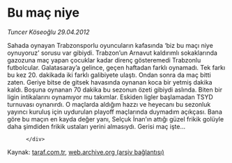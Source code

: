 # Bu maç niye

*Tuncer Köseoğlu 29.04.2012*

<div class="yazi">Sahada oynayan Trabzonsporlu oyuncuların kafasında ‘biz bu maçı niye oynuyoruz’ sorusu var gibiydi. Trabzon’un Arnavut kaldırımlı sokaklarında gazozuna maç yapan çocuklar kadar direnç gösteremedi Trabzonlu futbolcular. Galatasaray’a gelince, geçen haftadan farklı oynamadı. Tek farkı bu kez 20. dakikada iki farklı galibiyete ulaştı. Ondan sonra da maç bitti zaten. Geriye bitse de gitsek havasında oynanan koca bir yetmiş dakika kaldı. Boşuna oynanan 70 dakika bu sezonun özeti gibiydi aslında. Biten bir ligin intikalarını oynamıyor mu takımlar. Eskiden ligler başlamadan TSYD turnuvası oynanırdı. O maçlarda aldığım hazzı ve heyecanı bu sezonluk yayıncı kuruluş için uydurulan playoff maçlarında duymadım açıkçası. Bana göre bu maçın en kayda değer yanı, Selçuk İnan’ın attığı güzel frikik golüyle daha şimdiden frikik ustaları yerini almasıydı. Gerisi maç işte...
                                    
          
          
          
          </div>

Kaynak: [taraf.com.tr](http://www.taraf.com.tr:80/tuncer-koseoglu/makale-bu-mac-niye.htm), [web.archive.org (arşiv bağlantısı)](http://web.archive.org/web/20120430082946/http://www.taraf.com.tr:80/tuncer-koseoglu/makale-bu-mac-niye.htm)
